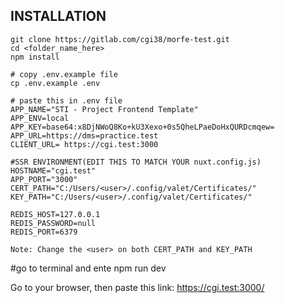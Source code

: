 ## INSTALLATION
```
git clone https://gitlab.com/cgi38/morfe-test.git
cd <folder_name_here>
npm install

# copy .env.example file
cp .env.example .env

# paste this in .env file
APP_NAME="STI - Project Frontend Template"
APP_ENV=local
APP_KEY=base64:x8DjNWoQ8Ko+kU3Xexo+0s5QheLPaeDoHxQURDcmqew=
APP_URL=https://dms=practice.test
CLIENT_URL= https://cgi.test:3000

#SSR ENVIRONMENT(EDIT THIS TO MATCH YOUR nuxt.config.js)
HOSTNAME="cgi.test"
APP_PORT="3000"
CERT_PATH="C:/Users/<user>/.config/valet/Certificates/"
KEY_PATH="C:/Users/<user>/.config/valet/Certificates/"

REDIS_HOST=127.0.0.1
REDIS_PASSWORD=null
REDIS_PORT=6379

Note: Change the <user> on both CERT_PATH and KEY_PATH

```

#go to terminal and ente
npm run dev

Go to your browser, then paste this link:
https://cgi.test:3000/


